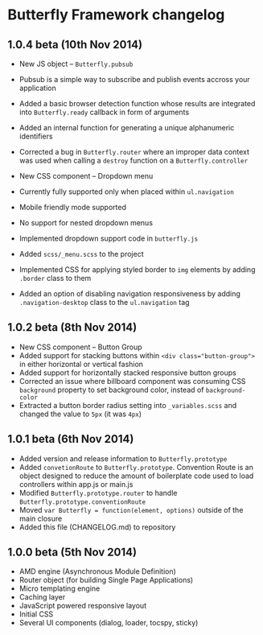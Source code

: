# Butterfly Framework changelog

## 1.0.4 beta (10th Nov 2014)
* New JS object – `Butterfly.pubsub`
 * Pubsub is a simple way to subscribe and publish events accross your application
* Added a basic browser detection function whose results are integrated into `Butterfly.ready` callback in form of arguments
* Added an internal function for generating a unique alphanumeric identifiers
* Corrected a bug in `Butterfly.router` where an improper data context was used when calling a `destroy` function on a `Butterfly.controller`

* New CSS component – Dropdown menu
 * Currently fully supported only when placed within `ul.navigation`
 * Mobile friendly mode supported
 * No support for nested dropdown menus
* Implemented dropdown support code in `butterfly.js`
* Added `scss/_menu.scss` to the project
* Implemented CSS for applying styled border to `img` elements by adding `.border` class to them
* Added an option of disabling navigation responsiveness by adding `.navigation-desktop` class to the `ul.navigation` tag

## 1.0.2 beta (8th Nov 2014)
* New CSS component – Button Group 
 * Added support for stacking buttons within `<div class="button-group">` in either horizontal or vertical fashion 
 * Added support for horizontally stacked responsive button groups
* Corrected an issue where billboard component was consuming CSS `background` property to set background color, instead of `background-color`
* Extracted a button border radius setting into `_variables.scss` and changed the value to `5px` (it was `4px`)

## 1.0.1 beta (6th Nov 2014)
* Added version and release information to `Butterfly.prototype`
* Added `convetionRoute` to `Butterfly.prototype`. Convention Route is an object designed to reduce the amount of boilerplate code used to load controllers within app.js or main.js 
* Modified `Butterfly.prototype.router` to handle `Butterfly.prototype.conventionRoute`
* Moved `var Butterfly = function(element, options)` outside of the main closure
* Added this file (CHANGELOG.md) to repository

## 1.0.0 beta (5th Nov 2014)
* AMD engine (Asynchronous Module Definition)
* Router object (for building Single Page Applications) 
* Micro templating engine
* Caching layer
* JavaScript powered responsive layout
* Initial CSS
* Several UI components (dialog, loader, tocspy, sticky)